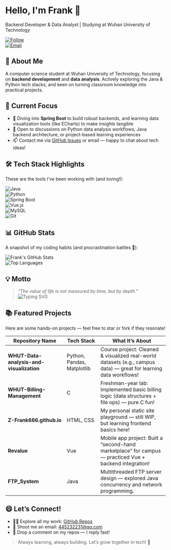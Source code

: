 # Hello, I'm Frank 👋  

Backend Developer & Data Analyst | Studying at Wuhan University of Technology  

[![Follow](https://img.shields.io/github/followers/Z-Frank666?label=Follow&style=social)](https://github.com/Z-Frank666)  
[![Email](https://img.shields.io/badge/Email-445232231%40qq.com-blue)](mailto:445232231@qq.com)  


## 🌟 About Me  
A computer science student at Wuhan University of Technology, focusing on **backend development** and **data analysis**. Actively exploring the Java & Python tech stacks, and keen on turning classroom knowledge into practical projects.  


## 🚀 Current Focus  
- 🌱 Diving into **Spring Boot** to build robust backends, and learning data visualization tools (like ECharts) to make insights tangible  
- 💬 Open to discussions on Python data analysis workflows, Java backend architecture, or project-based learning experiences  
- 📫 Contact me via [GitHub Issues](https://github.com/Z-Frank666/Revalue/issues) or email — happy to chat about tech ideas!  


## 🛠️ Tech Stack Highlights  
These are the tools I’ve been working with (and loving!):  

![Java](https://img.shields.io/badge/-Java-007396?style=flat-square&logo=java)  
![Python](https://img.shields.io/badge/-Python-3776AB?style=flat-square&logo=python)  
![Spring Boot](https://img.shields.io/badge/-Spring%20Boot-6DB33F?style=flat-square&logo=spring-boot)  
![Vue.js](https://img.shields.io/badge/-Vue.js-4FC08D?style=flat-square&logo=vue.js)  
![MySQL](https://img.shields.io/badge/-MySQL-4479A1?style=flat-square&logo=mysql)  
![Git](https://img.shields.io/badge/-Git-F05032?style=flat-square&logo=git)  


## 📊 GitHub Stats  
A snapshot of my coding habits (and procrastination battles 👀):  

![Frank's GitHub Stats](https://github-readme-stats.vercel.app/api?username=Z-Frank666&show_icons=true&theme=transparent&hide_border=true)  
![Top Languages](https://github-readme-stats.vercel.app/api/top-langs/?username=Z-Frank666&layout=compact&theme=tokyonight&hide_border=true)  


## 💡 Motto  
> *“The value of life is not measured by time, but by depth.”*  
![Typing SVG](https://readme-typing-svg.demolab.com/?lines=The+value+of+life+is+not+measured+by+time;but+by+depth)


## 📚 Featured Projects  
Here are some hands-on projects — feel free to star or fork if they resonate!  

| Repository Name               | Tech Stack                | What It’s About                                                                 |  
|-------------------------------|---------------------------|---------------------------------------------------------------------------------|  
| **WHUT-Data-analysis-and-visualization** | Python, Pandas, Matplotlib | Course project: Cleaned & visualized real-world datasets (e.g., campus data) — great for learning data workflows! |  
| **WHUT-Billing-Management**   | C                         | Freshman-year lab: Implemented basic billing logic (data structures + file ops) — pure C fun! |  
| **Z-Frank666.github.io**      | HTML, CSS                 | My personal static site playground — still WIP, but learning frontend basics here! |  
| **Revalue**                   | Vue                       | Mobile app project: Built a “second-hand marketplace” for campus — practiced Vue + backend integration! |  
| **FTP_System**                | Java                      | Multithreaded FTP server design — explored Java concurrency and network programming. |  


## 😄 Let’s Connect!  
- 👨‍💻 Explore all my work: [GitHub Repos](https://github.com/Z-Frank666?tab=repositories)  
- 📧 Shoot me an email: [445232231@qq.com](mailto:445232231@qq.com)  
- 💬 Drop a comment on my repos — I reply fast!  


> Always learning, always building. Let’s grow together in tech! 🌱
